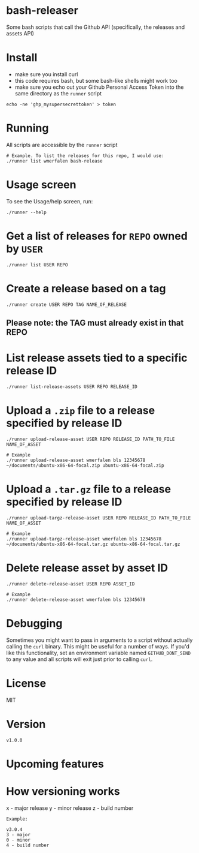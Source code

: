 # bash-releaser
Some bash scripts that call the Github API (specifically, the releases and assets API)

# Install
- make sure you install curl
- this code requires bash, but some bash-like shells might work too
- make sure you echo out your Github Personal Access Token into the same directory as the `runner` script
```
echo -ne 'ghp_mysupersecrettoken' > token
```

# Running
All scripts are accessible by the `runner` script
```
# Example. To list the releases for this repo, I would use:
./runner list wmerfalen bash-release
```

# Usage screen
To see the Usage/help screen, run:
```
./runner --help
```

# Get a list of releases for `REPO` owned by `USER`
```
./runner list USER REPO       
```


# Create a release based on a tag
```
./runner create USER REPO TAG NAME_OF_RELEASE
```
## Please note: the TAG must already exist in that REPO

# List release assets tied to a specific release ID
```
./runner list-release-assets USER REPO RELEASE_ID
```

# Upload a `.zip` file to a release specified by release ID
```
./runner upload-release-asset USER REPO RELEASE_ID PATH_TO_FILE NAME_OF_ASSET

# Example
./runner upload-release-asset wmerfalen bls 12345678 ~/documents/ubuntu-x86-64-focal.zip ubuntu-x86-64-focal.zip
```

# Upload a `.tar.gz` file to a release specified by release ID
```
./runner upload-targz-release-asset USER REPO RELEASE_ID PATH_TO_FILE NAME_OF_ASSET

# Example
./runner upload-targz-release-asset wmerfalen bls 12345678 ~/documents/ubuntu-x86-64-focal.tar.gz ubuntu-x86-64-focal.tar.gz
```

# Delete release asset by asset ID
```
./runner delete-release-asset USER REPO ASSET_ID

# Example
./runner delete-release-asset wmerfalen bls 12345678
```

# Debugging
Sometimes you might want to pass in arguments to a script without actually calling the `curl` binary. This might be useful for a number of ways. If you'd like this functionality, set an environment variable named `GITHUB_DONT_SEND` to any value and all scripts will exit just prior to calling `curl`.

# License
MIT

# Version
`v1.0.0`

# Upcoming features

# How versioning works
x - major release
y - minor release
z - build number
```
Example:

v3.0.4 
3 - major
0 - minor
4 - build number
```
